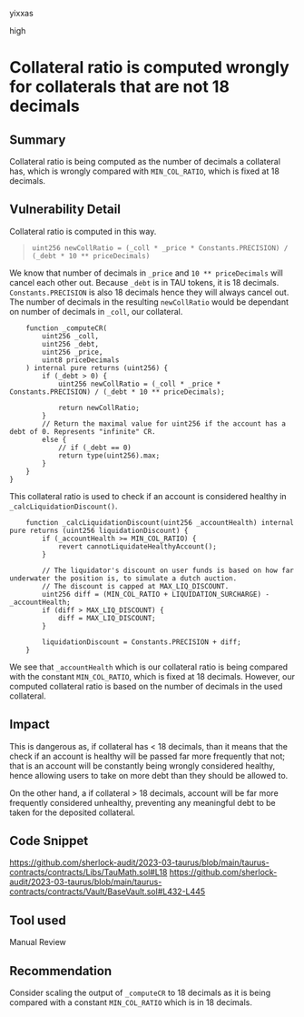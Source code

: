 yixxas

high

# Collateral ratio is computed wrongly for collaterals that are not 18 decimals

## Summary
Collateral ratio is being computed as the number of decimals a collateral has, which is wrongly compared with `MIN_COL_RATIO`, which is fixed at 18 decimals.

## Vulnerability Detail

Collateral ratio is computed in this way. 

> `uint256 newCollRatio = (_coll * _price * Constants.PRECISION) / (_debt * 10 ** priceDecimals)`

We know that number of decimals in `_price` and `10 ** priceDecimals` will cancel each other out. Because `_debt` is in TAU tokens, it is 18 decimals. `Constants.PRECISION` is also 18 decimals hence they will always cancel out. The number of decimals in the resulting `newCollRatio` would be dependant on number of decimals in `_coll`, our collateral.

```solidity
    function _computeCR(
        uint256 _coll,
        uint256 _debt,
        uint256 _price,
        uint8 priceDecimals
    ) internal pure returns (uint256) {
        if (_debt > 0) {
            uint256 newCollRatio = (_coll * _price * Constants.PRECISION) / (_debt * 10 ** priceDecimals);

            return newCollRatio;
        }
        // Return the maximal value for uint256 if the account has a debt of 0. Represents "infinite" CR.
        else {
            // if (_debt == 0)
            return type(uint256).max;
        }
    }
}
```

This collateral ratio is used to check if an account is considered healthy in `_calcLiquidationDiscount()`.

```solidity
    function _calcLiquidationDiscount(uint256 _accountHealth) internal pure returns (uint256 liquidationDiscount) {
        if (_accountHealth >= MIN_COL_RATIO) {
            revert cannotLiquidateHealthyAccount();
        }

        // The liquidator's discount on user funds is based on how far underwater the position is, to simulate a dutch auction.
        // The discount is capped at MAX_LIQ_DISCOUNT.
        uint256 diff = (MIN_COL_RATIO + LIQUIDATION_SURCHARGE) - _accountHealth;
        if (diff > MAX_LIQ_DISCOUNT) {
            diff = MAX_LIQ_DISCOUNT;
        }

        liquidationDiscount = Constants.PRECISION + diff;
    }
```

We see that `_accountHealth` which is our collateral ratio is being compared with the constant `MIN_COL_RATIO`, which is fixed at 18 decimals. However, our computed collateral ratio is based on the number of decimals in the used collateral.

## Impact
This is dangerous as, if collateral has < 18 decimals, than it means that the check if an account is healthy will be passed far more frequently that not; that is an account will be constantly being wrongly considered healthy, hence allowing users to take on more debt than they should be allowed to.

On the other hand, a if collateral > 18 decimals, account will be far more frequently considered unhealthy, preventing any meaningful debt to be taken for the deposited collateral.

## Code Snippet
https://github.com/sherlock-audit/2023-03-taurus/blob/main/taurus-contracts/contracts/Libs/TauMath.sol#L18
https://github.com/sherlock-audit/2023-03-taurus/blob/main/taurus-contracts/contracts/Vault/BaseVault.sol#L432-L445

## Tool used

Manual Review

## Recommendation
Consider scaling the output of `_computeCR` to 18 decimals as it is being compared with a constant `MIN_COL_RATIO` which is in 18 decimals.
